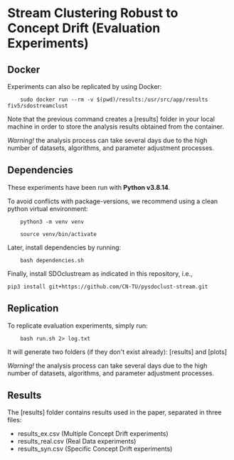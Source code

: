 # Stream Clustering Robust to Concept Drift (Evaluation Experiments)

## Docker

Experiments can also be replicated by using Docker:

        sudo docker run --rm -v $(pwd)/results:/usr/src/app/results fiv5/sdostreamclust

Note that the previous command creates a [results] folder in your local machine in order to store the analysis results obtained from the container. 

*Warning!* the analysis process can take several days due to the high number of datasets, algorithms, and parameter adjustment processes. 


## Dependencies

These experiments have been run with **Python v3.8.14**.

To avoid conflicts with package-versions, we recommend using a clean python virtual environment:

        python3 -m venv venv

        source venv/bin/activate


Later, install dependencies by running:

        bash dependencies.sh

Finally, install SDOclustream as indicated in this repository, i.e.,

    pip3 install git+https://github.com/CN-TU/pysdoclust-stream.git

## Replication

To replicate evaluation experiments, simply run:

        bash run.sh 2> log.txt

It will generate two folders (if they don't exist already): [results] and [plots]

*Warning!* the analysis process can take several days due to the high number of datasets, algorithms, and parameter adjustment processes. 

## Results

The [results] folder contains results used in the paper, separated in three files:

- results_ex.csv (Multiple Concept Drift experiments)
- results_real.csv (Real Data experiments)
- results_syn.csv (Specific Concept Drift experiments)
